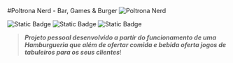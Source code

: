 #Poltrona Nerd - Bar, Games & Burger
![Poltrona Nerd](https://github.com/TCriGa/poltrona_nerd/assets/90049866/097e49d1-b086-4b12-9ca2-deb0efe3ad1c)

![Static Badge](https://img.shields.io/badge/kotlin-kotlin?style=flat-square&logo=Kotlin&label=Kotlin&labelColor=%23ffffff&color=%23993399)
![Static Badge](https://img.shields.io/badge/JPA-JPA?style=flat-square&logo=Kotlin&label=SpringData&labelColor=%23ffffff&color=%239900cc)
![Static Badge](https://img.shields.io/badge/Kotlin-POO?style=flat-square&logo=Kotlin&label=Poo&labelColor=%23ffffff&color=%23cc3399)


> ***Projeto pessoal desenvolvido a partir do funcionamento de uma Hamburgueria que além de ofertar comida e bebida oferta jogos de tabuleiros para os seus clientes***!
